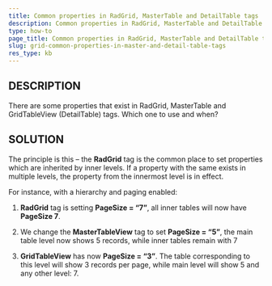 ```yaml
---
title: Common properties in RadGrid, MasterTable and DetailTable tags
description: Common properties in RadGrid, MasterTable and DetailTable tags
type: how-to
page_title: Common properties in RadGrid, MasterTable and DetailTable tags - RadGrid
slug: grid-common-properties-in-master-and-detail-table-tags
res_type: kb
---
```



## DESCRIPTION

There are some properties that exist in RadGrid, MasterTable and GridTableView (DetailTable) tags. Which one to use and when?

## SOLUTION

The principle is this – the **RadGrid** tag is the common place to set properties which are inherited by inner levels. If a property with the same exists in multiple levels, the property from the innermost level is in effect.

For instance, with a hierarchy and paging enabled:

1. **RadGrid** tag is setting **PageSize = “7”**, all inner tables will now have **PageSize 7**.

2. We change the **MasterTableView** tag to set **PageSize = “5”**, the main table level now shows 5 records, while inner tables remain with 7

3. **GridTableView** has now **PageSize = “3”**. The table corresponding to this level will show 3 records per page, while main level will show 5 and any other level: 7.
 
